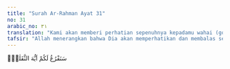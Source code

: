```yaml
---
title: "Surah Ar-Rahman Ayat 31"
no: 31
arabic_no: ٣١
translation: "Kami akan memberi perhatian sepenuhnya kepadamu wahai (golongan) manusia dan jin! "
tafsir: "Allah menerangkan bahwa Dia akan memperhatikan dan membalas segala amal perbuatan sekalian manusia dan jin, ayat ini merupakan ancaman yang sangat menakutkan, bagi seluruh hambaNya agar ingat pada hari pembalasan."
---
```

سَنَفْرُغُ لَكُمْ اَيُّهَ الثَّقَلٰنِۚ  